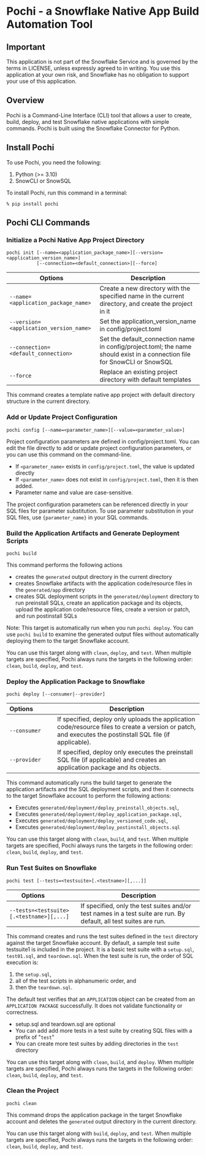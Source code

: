 # Pochi - a Snowflake Native App Build Automation Tool

## Important
This application is not part of the Snowflake Service and is governed by the terms in LICENSE, unless expressly agreed to in writing.  You use this application at your own risk, and Snowflake has no obligation to support your use of this application.

## Overview
Pochi is a Command-Line Interface (CLI) tool that allows a user to create, build, deploy, and test Snowflake native applications with simple commands. Pochi is built using the Snowflake Connector for Python.

## Install Pochi
To use Pochi, you need the following:
1. Python (>= 3.10)
2. SnowCLI or SnowSQL

To install Pochi, run this command in a terminal:
```
% pip install pochi
```

## Pochi CLI Commands

### Initialize a Pochi Native App Project Directory
```
pochi init [--name=<application_package_name>][--version=<application_version_name>] 
           [--connection=<default_connection>][--force]
```
|Options|Description|
|-------|-----------|
|`--name=<application_package_name>`|Create a new directory with the specified name in the current directory, and create the project in it|
|`--version=<application_version_name>`|Set the application_version_name in config/project.toml|
|`--connection=<default_connection>`|Set the default_connection name in config/project.toml; the name should exist in a connection file for SnowCLI or SnowSQL|
|`--force`|Replace an existing project directory with default templates|

This command creates a template native app project with default directory structure in the current directory.

### Add or Update Project Configuration
```
pochi config [--name=<parameter_name>][--value=<parameter_value>] 
```

Project configuration parameters are defined in config/project.toml. You can edit the file directly to add or update project configuration parameters, or you can use this command on the command-line.
* If `<parameter_name>` exists in `config/project.toml`, the value is updated directly
* If `<parameter_name>` does not exist in `config/project.toml`, then it is then added.
* Parameter name and value are case-sensitive.

The project configuration parameters can be referenced directly in your SQL files for parameter substitution.
To use parameter substitution in your SQL files, use `{parameter_name}` in your SQL commands.

### Build the Application Artifacts and Generate Deployment Scripts
```
pochi build
```

This command performs the following actions
* creates the `generated` output directory in the current directory
* creates Snowflake artifacts with the application code/resource files in the `generated/app` directory
* creates SQL deployment scripts in the `generated/deployment` directory to run preinstall SQLs, create an application package and its objects, upload the application code/resource files, create a version or patch, and run postinstall SQLs

Note: This target is automatically run when you run `pochi deploy`. You can use `pochi build` to examine the generated output files without automatically deploying them to the target Snowflake account.

You can use this target along with `clean`, `deploy`, and `test`. When multiple targets are specified, Pochi always runs the targets in the following order: `clean`, `build`, `deploy`, and `test`.

### Deploy the Application Package to Snowflake
```
pochi deploy [--consumer|--provider]
```
| Options&nbsp;&nbsp;&nbsp;&nbsp;&nbsp;&nbsp;&nbsp;&nbsp;&nbsp;&nbsp;&nbsp;|Description|
|----------------- |-----------|
| `--consumer`     |If specified, deploy only uploads the application code/resource files to create a version or patch, and executes the postinstall SQL file (if applicable).|
| `--provider`     |If specified, deploy only executes the preinstall SQL file (if applicable) and creates an application package and its objects.|

This command automatically runs the build target to generate the application artifacts and the SQL deployment scripts, and then it connects to the target Snowflake account to perform the following actions:
* Executes `generated/deployment/deploy_preinstall_objects.sql`,
* Executes `generated/deployment/deploy_application_package.sql`,
* Executes `generated/deployment/deploy_versioned_code.sql`,
* Executes `generated/deployment/deploy_postinstall_objects.sql`

You can use this target along with `clean`, `build`, and `test`. When multiple targets are specified, Pochi always runs the targets in the following order: `clean`, `build`, `deploy`, and `test`.


### Run Test Suites on Snowflake
```
pochi test [--tests=<testsuite>[.<testname>][,...]]
```
| Options&nbsp;&nbsp;&nbsp;&nbsp;&nbsp;&nbsp;&nbsp;&nbsp;&nbsp;&nbsp;&nbsp;|Description|
|----------------- |-----------|
| `--tests=<testsuite>[.<testname>][,...]`     |If specified, only the test suites and/or test names in a test suite are run. By default, all test suites are run.|


This command creates and runs the test suites defined in the `test` directory against the target Snowflake account. By default, a sample test suite testsuite1 is included in the project. It is a basic test suite with a `setup.sql`, `test01.sql`, and `teardown.sql`. When the test suite is run, the order of SQL execution is:
1. the `setup.sql`,
2. all of the test scripts in alphanumeric order, and
3. then the `teardown.sql`.

The default test verifies that an `APPLICATION` object can be created from an `APPLICATION PACKAGE` successfully. It does not validate functionality or correctness.

* setup.sql and teardown.sql are optional
* You can add add more tests in a test suite by creating SQL files with a prefix of "`test`"
* You can create more test suites by adding directories in the `test` directory




You can use this target along with `clean`, `build`, and `deploy`. When multiple targets are specified, Pochi always runs the targets in the following order: `clean`, `build`, `deploy`, and `test`.

### Clean the Project
```
pochi clean
```

This command drops the application package in the target Snowflake account and deletes the `generated` output directory in the current directory.

You can use this target along with `build`, `deploy`, and `test`. When multiple targets are specified, Pochi always runs the targets in the following order: `clean`, `build`, `deploy`, and `test`.

